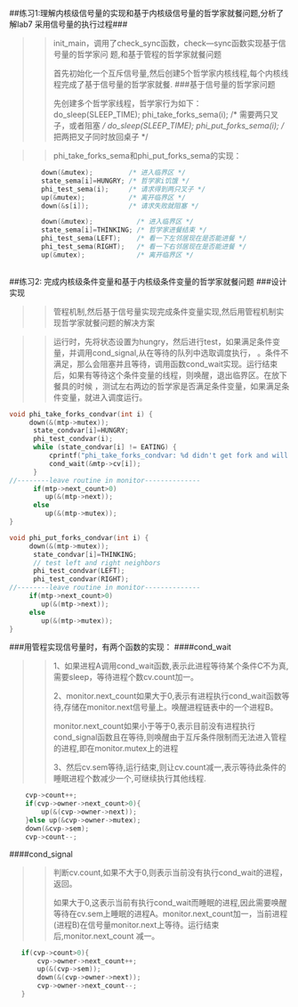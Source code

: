 

##练习1:理解内核级信号量的实现和基于内核级信号量的哲学家就餐问题,分析了解lab7
采用信号量的执行过程###

>>
>> init_main，调用了check_sync函数，check—sync函数实现基于信号量的哲学家问
题,和基于管程的哲学家就餐问题
> > 
> > 首先初始化一个互斥信号量,然后创建5个哲学家内核线程,每个内核线程完成了基于信号量的哲学家就餐.
###基于信号量的哲学家问题
> > 
> > 先创建多个哲学家线程，哲学家行为如下：
        do_sleep(SLEEP_TIME);
        phi_take_forks_sema(i); 
        /* 需要两只叉子，或者阻塞 */
        do_sleep(SLEEP_TIME);
        phi_put_forks_sema(i);
        /* 把两把叉子同时放回桌子 */

> > 
> > phi_take_forks_sema和phi_put_forks_sema的实现：

```c
        down(&mutex);         /* 进入临界区 */
        state_sema[i]=HUNGRY; /* 哲学家i饥饿 */
        phi_test_sema(i);     /* 请求得到两只叉子 */
        up(&mutex);           /* 离开临界区 */
        down(&s[i]);          /* 请求失败就阻塞 */
```
```c
        down(&mutex);           /* 进入临界区 */
        state_sema[i]=THINKING; /* 哲学家进餐结束 */
        phi_test_sema(LEFT);    /* 看一下左邻居现在是否能进餐 */
        phi_test_sema(RIGHT);   /* 看一下右邻居现在是否能进餐 */
        up(&mutex);             /* 离开临界区 */
        
```
##练习2:    完成内核级条件变量和基于内核级条件变量的哲学家就餐问题
###设计实现
> > 
> >  管程机制,然后基于信号量实现完成条件变量实现,然后用管程机制实现哲学家就餐问题的解决方案

> > 
> > 运行时，先将状态设置为hungry，然后进行test，如果满足条件变量，并调用cond_signal,从在等待的队列中选取调度执行，
。条件不满足，那么会阻塞并且等待，调用函数cond_wait实现。运行结束后，如果有等待这个条件变量的线程，则唤醒，退出临界区。在放下餐具的时候
，测试左右两边的哲学家是否满足条件变量，如果满足条件变量，就进入调度运行。
```c
void phi_take_forks_condvar(int i) {
     down(&(mtp->mutex));
      state_condvar[i]=HUNGRY; 
      phi_test_condvar(i); 
      while (state_condvar[i] != EATING) {
          cprintf("phi_take_forks_condvar: %d didn't get fork and will wait\n",i);
          cond_wait(&mtp->cv[i]);
      }
//--------leave routine in monitor--------------
      if(mtp->next_count>0)
         up(&(mtp->next));
      else
         up(&(mtp->mutex));
}

void phi_put_forks_condvar(int i) {
     down(&(mtp->mutex));
      state_condvar[i]=THINKING;
      // test left and right neighbors
      phi_test_condvar(LEFT);
      phi_test_condvar(RIGHT);
//--------leave routine in monitor--------------
     if(mtp->next_count>0)
        up(&(mtp->next));
     else
        up(&(mtp->mutex));
}
```
###用管程实现信号量时，有两个函数的实现：
####cond_wait
> >
> > 1、如果进程A调用cond_wait函数,表示此进程等待某个条件C不为真,需要sleep，等待进程个数cv.count加一。
> > 
> > 2、monitor.next_count如果大于0,表示有进程执行cond_wait函数等待,存储在monitor.next信号量上。唤醒进程链表中的一个进程B。
> > 
> > monitor.next_count如果小于等于0,表示目前没有进程执行cond_signal函数且在等待,则唤醒由于互斥条件限制而无法进入管程的进程,即在monitor.mutex上的进程
> > 
> > 3、然后cv.sem等待,运行结束,则让cv.count减一,表示等待此条件的睡眠进程个数减少一个,可继续执行其他线程.

```c
    cvp->count++;
    if(cvp->owner->next_count>0){
        up(&(cvp->owner->next));
    }else up(&cvp->owner->mutex);
    down(&cvp->sem);
    cvp->count--;
```
####cond_signal
> >
> > 判断cv.count,如果不大于0,则表示当前没有执行cond_wait的进程，返回。
> > 
> > 如果大于0,这表示当前有执行cond_wait而睡眠的进程,因此需要唤醒等待在cv.sem上睡眠的进程A。monitor.next_count加一，当前进程(进程B)在信号量monitor.next上等待。运行结束后,monitor.next_count
减一。

```c
   if(cvp->count>0){
       cvp->owner->next_count++;
	   up(&(cvp->sem));
	   down(&(cvp->owner->next));
	   cvp->owner->next_count--;
   }
```


